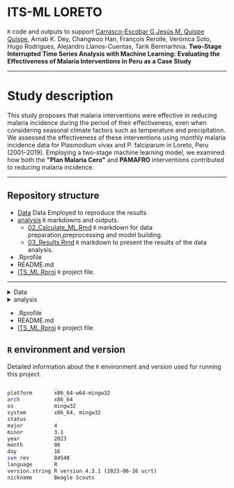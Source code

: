 ITS-ML LORETO
================
`R` code and outputs to support [Carrasco-Escobar G](https://github.com/gcarrascoe),[Jesús M. Quispe Quispe](https://jesusrqp96.github.io/JesusQuispe), Arnab K. Dey, Changwoo Han, François Rerolle, Verónica Soto, Hugo Rodrigues, Alejandro Llanos-Cuentas, Tarik Benmarhnia. **Two-Stage Interrupted Time Series Analysis with Machine Learning: Evaluating the Effectiveness of Malaria Interventions in Peru as a Case Study**

--------------------------

Study description
================
This study proposes that malaria interventions were effective in reducing malaria incidence during the period of their effectiveness, even when considering seasonal climate factors such as temperature and precipitation. We assessed the effectiveness of these interventions using monthly malaria incidence data for Plasmodium vivax and P. falciparum in Loreto, Peru (2001–2019). Employing a two-stage machine learning model, we examined how both the **"Plan Malaria Cero"** and **PAMAFRO** interventions contributed to reducing malaria incidence.



----------------

## Repository structure
- [Data](analysis) Data Employed to reproduce the results
- [analysis](analysis) `R` markdowns and outputs.
  - [02_Calculate_ML.Rmd](02_Calculate_ML.Rmd) `R` markdown for data preparation,preprocessing and model building.
  - [03_Results.Rmd](03_Results.Rmd) `R` markdown to present the results of the data analysis.
- .Rprofile
- README.md
- [ITS_ML.Rproj](ITS_ML.Rproj) `R` project file.

----------------
<details>
  <summary>Data</summary>
</details>
  
<details>
  <summary>analysis</summary>
  <ul>
    <li><a href="https://www.typescriptlang.org/">02_Calculate_ML</a></li>
    <li><a href="https://nextjs.org/">03_Results</a></li>
  </ul>
</details>

- .Rprofile
- README.md
- [ITS_ML.Rproj](ITS_ML.Rproj) `R` project file.




## `R` environment and version

Detailed information about the `R` environment and version used for running this project.

```bash
               _                           
platform       x86_64-w64-mingw32          
arch           x86_64                      
os             mingw32                     
system         x86_64, mingw32             
status                                     
major          4                           
minor          3.1                         
year           2023                        
month          06                          
day            16                          
svn rev        84548                      
language       R                           
version.string R version 4.3.1 (2023-06-16 ucrt)
nickname       Beagle Scouts 
```
